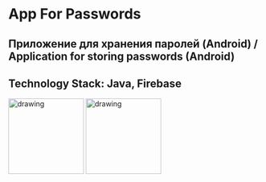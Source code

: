 # App For Passwords

## Приложение для хранения паролей (Android) / Application for storing passwords (Android)

## Technology Stack: Java, Firebase

<img src="https://user-images.githubusercontent.com/63906493/117295929-203dd400-ae7d-11eb-8937-f18acf9b243b.png" alt="drawing" width="150"/>
<img src="https://user-images.githubusercontent.com/63906493/117295953-27fd7880-ae7d-11eb-9965-a1fa50dbf29f.png" alt="drawing" width="150"/>


